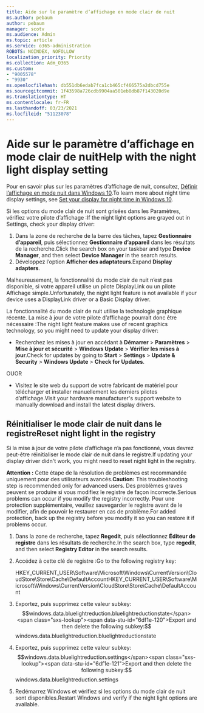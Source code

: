 ```yaml
---
title: Aide sur le paramètre d’affichage en mode clair de nuit
ms.author: pebaum
author: pebaum
manager: scotv
ms.audience: Admin
ms.topic: article
ms.service: o365-administration
ROBOTS: NOINDEX, NOFOLLOW
localization_priority: Priority
ms.collection: Adm_O365
ms.custom:
- "9005578"
- "9930"
ms.openlocfilehash: db551db6edab7fca1cb465cf466575a2dbcd755e
ms.sourcegitcommit: 1f43598a726cdb9904aa501eb8db87f143020d9e
ms.translationtype: HT
ms.contentlocale: fr-FR
ms.lasthandoff: 03/23/2021
ms.locfileid: "51123078"
---
```

# <a name="help-with-the-night-light-display-setting"></a><span data-ttu-id="6df1e-102">Aide sur le paramètre d’affichage en mode clair de nuit</span><span class="sxs-lookup"><span data-stu-id="6df1e-102">Help with the night light display setting</span></span>

<span data-ttu-id="6df1e-103">Pour en savoir plus sur les paramètres d’affichage de nuit, consultez, [Définir l’affichage en mode nuit dans Windows 10](https://support.microsoft.com/windows/set-your-display-for-night-time-in-windows-10-18fe903a-e0a1-8326-4c68-fd23d7aaf136).</span><span class="sxs-lookup"><span data-stu-id="6df1e-103">To learn more about night time display settings, see [Set your display for night time in Windows 10](https://support.microsoft.com/windows/set-your-display-for-night-time-in-windows-10-18fe903a-e0a1-8326-4c68-fd23d7aaf136).</span></span>

<span data-ttu-id="6df1e-104">Si les options du mode clair de nuit sont grisées dans les Paramètres, vérifiez votre pilote d’affichage :</span><span class="sxs-lookup"><span data-stu-id="6df1e-104">If the night light options are grayed out in Settings, check your display driver:</span></span> 

1. <span data-ttu-id="6df1e-105">Dans la zone de recherche de la barre des tâches, tapez **Gestionnaire d’appareil**, puis sélectionnez **Gestionnaire d’appareil** dans les résultats de la recherche.</span><span class="sxs-lookup"><span data-stu-id="6df1e-105">Click the search box on your taskbar and type **Device Manager**, and then select **Device Manager** in the search results.</span></span>
1. <span data-ttu-id="6df1e-106">Développez l’option **Afficher des adaptateurs**.</span><span class="sxs-lookup"><span data-stu-id="6df1e-106">Expand **Display adapters**.</span></span> 

<span data-ttu-id="6df1e-107">Malheureusement, la fonctionnalité du mode clair de nuit n’est pas disponible, si votre appareil utilise un pilote DisplayLink ou un pilote Affichage simple.</span><span class="sxs-lookup"><span data-stu-id="6df1e-107">Unfortunately, the night light feature is not available if your device uses a DisplayLink driver or a Basic Display driver.</span></span>

<span data-ttu-id="6df1e-108">La fonctionnalité du mode clair de nuit utilise la technologie graphique récente. La mise à jour de votre pilote d’affichage pourrait donc être nécessaire :</span><span class="sxs-lookup"><span data-stu-id="6df1e-108">The night light feature makes use of recent graphics technology, so you might need to update your display driver:</span></span>  

- <span data-ttu-id="6df1e-109">Recherchez les mises à jour en accédant à **Démarrer** > **Paramètres** > **Mise à jour et sécurité** > **Windows Update** > **Vérifier les mises à jour**.</span><span class="sxs-lookup"><span data-stu-id="6df1e-109">Check for updates by going to **Start** > **Settings** > **Update & Security** > **Windows Update** > **Check for Updates**.</span></span>  

<span data-ttu-id="6df1e-110">OU</span><span class="sxs-lookup"><span data-stu-id="6df1e-110">OR</span></span>

- <span data-ttu-id="6df1e-111">Visitez le site web du support de votre fabricant de matériel pour télécharger et installer manuellement les derniers pilotes d’affichage.</span><span class="sxs-lookup"><span data-stu-id="6df1e-111">Visit your hardware manufacturer's support website to manually download and install the latest display drivers.</span></span>

## <a name="reset-night-light-in-the-registry"></a><span data-ttu-id="6df1e-112">Réinitialiser le mode clair de nuit dans le registre</span><span class="sxs-lookup"><span data-stu-id="6df1e-112">Reset night light in the registry</span></span>

<span data-ttu-id="6df1e-113">Si la mise à jour de votre pilote d’affichage n’a pas fonctionné, vous devrez peut-être réinitialiser le mode clair de nuit dans le registre.</span><span class="sxs-lookup"><span data-stu-id="6df1e-113">If updating your display driver didn't work, you might need to reset night light in the registry.</span></span>  

<span data-ttu-id="6df1e-114">**Attention :** Cette étape de la résolution de problèmes est recommandée uniquement pour des utilisateurs avancés.</span><span class="sxs-lookup"><span data-stu-id="6df1e-114">**Caution:** This troubleshooting step is recommended only for advanced users.</span></span> <span data-ttu-id="6df1e-115">Des problèmes graves peuvent se produire si vous modifiez le registre de façon incorrecte.</span><span class="sxs-lookup"><span data-stu-id="6df1e-115">Serious problems can occur if you modify the registry incorrectly.</span></span> <span data-ttu-id="6df1e-116">Pour une protection supplémentaire, veuillez sauvegarder le registre avant de le modifier, afin de pouvoir le restaurer en cas de problème.</span><span class="sxs-lookup"><span data-stu-id="6df1e-116">For added protection, back up the registry before you modify it so  you can restore it if problems occur.</span></span>

1. <span data-ttu-id="6df1e-117">Dans la zone de recherche, tapez **Regedit**, puis sélectionnez **Éditeur de registre** dans les résultats de  recherche.</span><span class="sxs-lookup"><span data-stu-id="6df1e-117">In the search box, type **regedit**, and then select **Registry Editor** in the search results.</span></span>

1. <span data-ttu-id="6df1e-118">Accédez à cette clé de registre :</span><span class="sxs-lookup"><span data-stu-id="6df1e-118">Go to the following registry key:</span></span> 

    <span data-ttu-id="6df1e-119">HKEY_CURRENT_USER\Software\Microsoft\Windows\CurrentVersion\CloudStore\Store\Cache\DefaultAccount</span><span class="sxs-lookup"><span data-stu-id="6df1e-119">HKEY_CURRENT_USER\Software\Microsoft\Windows\CurrentVersion\CloudStore\Store\Cache\DefaultAccount</span></span>

1. <span data-ttu-id="6df1e-120">Exportez, puis supprimez cette valeur subkey:$$windows.data.bluelightreduction.bluelightreductionstate</span><span class="sxs-lookup"><span data-stu-id="6df1e-120">Export and then delete the following subkey:$$windows.data.bluelightreduction.bluelightreductionstate</span></span>

1. <span data-ttu-id="6df1e-121">Exportez, puis supprimez cette valeur subkey:$$windows.data.bluelightreduction.settings</span><span class="sxs-lookup"><span data-stu-id="6df1e-121">Export and then delete the following subkey:$$windows.data.bluelightreduction.settings</span></span>

1. <span data-ttu-id="6df1e-122">Redémarrez Windows et vérifiez si les options du mode clair de nuit sont disponibles.</span><span class="sxs-lookup"><span data-stu-id="6df1e-122">Restart Windows and verify if the night light options are available.</span></span>


